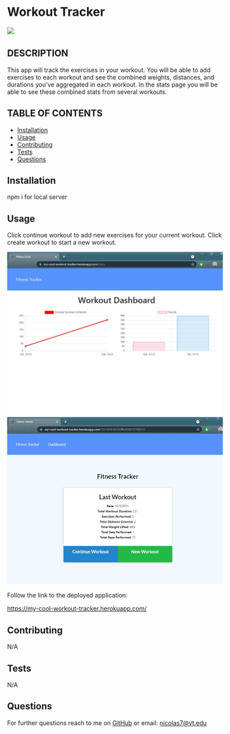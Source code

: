 # Workout Tracker
<img src="https://img.shields.io/badge/MIT-license-green">
    
## DESCRIPTION
    
This app will track the exercises in your workout. You will be able to add exercises to each workout and see the combined weights, distances, and durations you've aggregated in each workout. In the stats page you will be able to see these combined stats from several workouts.
    
    
## TABLE OF CONTENTS
- [Installation](#installation)
- [Usage](#usage)
- [Contributing](#contributing)
- [Tests](#tests)
- [Questions](#questions)


## Installation
    
npm i for local server

## Usage

Click continue workout to add new exercises for your current workout. Click create workout to start a new workout.


<img src = "images\demo1.JPG">

<img src = "images\demo2.JPG">


Follow the link to the deployed application:

https://my-cool-workout-tracker.herokuapp.com/

## Contributing

N/A

## Tests 

N/A

## Questions

For further questions reach to me on [GitHub](https://github.com/NickLeon92)
or email: nicolas7@vt.edu
